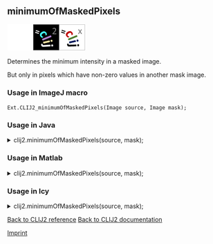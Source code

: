 ## minimumOfMaskedPixels
<img src="images/mini_empty_logo.png"/><img src="images/mini_clij2_logo.png"/><img src="images/mini_clijx_logo.png"/>

Determines the minimum intensity in a masked image. 

But only in pixels which have non-zero values in another mask image.

### Usage in ImageJ macro
```
Ext.CLIJ2_minimumOfMaskedPixels(Image source, Image mask);
```




### Usage in Java


<details>

<summary>
clij2.minimumOfMaskedPixels(source, mask);
</summary>
<pre class="highlight">// init CLIJ and GPU
import net.haesleinhuepf.clij2.CLIJ2;
import net.haesleinhuepf.clij.clearcl.ClearCLBuffer;
CLIJ2 clij2 = CLIJ2.getInstance();

// get input parameters
ClearCLBuffer source = clij2.push(sourceImagePlus);
ClearCLBuffer mask = clij2.push(maskImagePlus);
</pre>

<pre class="highlight">
// Execute operation on GPU
double resultMinimumOfMaskedPixels = clij2.minimumOfMaskedPixels(source, mask);
</pre>

<pre class="highlight">
//show result
System.out.println(resultMinimumOfMaskedPixels);

// cleanup memory on GPU
clij2.release(source);
clij2.release(mask);
</pre>

</details>





### Usage in Matlab


<details>

<summary>
clij2.minimumOfMaskedPixels(source, mask);
</summary>
<pre class="highlight">% init CLIJ and GPU
clij2 = init_clatlab();

% get input parameters
source = clij2.pushMat(source_matrix);
mask = clij2.pushMat(mask_matrix);
</pre>

<pre class="highlight">
% Execute operation on GPU
double resultMinimumOfMaskedPixels = clij2.minimumOfMaskedPixels(source, mask);
</pre>

<pre class="highlight">
% show result
System.out.println(resultMinimumOfMaskedPixels);

% cleanup memory on GPU
clij2.release(source);
clij2.release(mask);
</pre>

</details>





### Usage in Icy


<details>

<summary>
clij2.minimumOfMaskedPixels(source, mask);
</summary>
<pre class="highlight">// init CLIJ and GPU
importClass(net.haesleinhuepf.clicy.CLICY);
importClass(Packages.icy.main.Icy);

clij2 = CLICY.getInstance();

// get input parameters
source_sequence = getSequence();source = clij2.pushSequence(source_sequence);
mask_sequence = getSequence();mask = clij2.pushSequence(mask_sequence);
</pre>

<pre class="highlight">
// Execute operation on GPU
double resultMinimumOfMaskedPixels = clij2.minimumOfMaskedPixels(source, mask);
</pre>

<pre class="highlight">
// show result
System.out.println(resultMinimumOfMaskedPixels);

// cleanup memory on GPU
clij2.release(source);
clij2.release(mask);
</pre>

</details>



[Back to CLIJ2 reference](https://clij.github.io/clij2-docs/reference)
[Back to CLIJ2 documentation](https://clij.github.io/clij2-docs)

[Imprint](https://clij.github.io/imprint)
